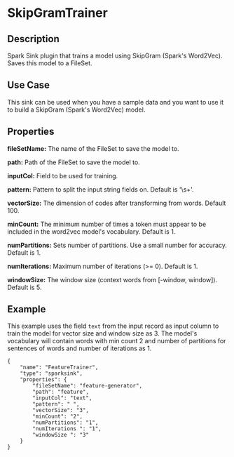 # SkipGramTrainer


Description
-----------
Spark Sink plugin that trains a model using SkipGram (Spark's Word2Vec). Saves this model to a FileSet.

Use Case
--------
This sink can be used when you have a sample data and you want to use it to build a SkipGram (Spark's Word2Vec) model.

Properties
----------
**fileSetName:** The name of the FileSet to save the model to.

**path:** Path of the FileSet to save the model to.

**inputCol:** Field to be used for training.

**pattern:** Pattern to split the input string fields on. Default is '\s+'.

**vectorSize:** The dimension of codes after transforming from words. Default 100.

**minCount:** The minimum number of times a token must appear to be included in the word2vec model's vocabulary.
Default is 1.

**numPartitions:** Sets number of partitions. Use a small number for accuracy. Default is 1.

**numIterations:** Maximum number of iterations (>= 0). Default is 1.

**windowSize:** The window size (context words from [-window, window]). Default is 5.


Example
-------
This example uses the field ``text`` from the input record as input column to train the model for vector size and
window size as 3. The model's vocabulary will contain words with min count 2 and number of partitions for sentences of
words and number of iterations as 1.

    {
        "name": "FeatureTrainer",
        "type": "sparksink",
        "properties": {
            "fileSetName": "feature-generator",
            "path": "feature",
            "inputCol": "text",
            "pattern": " ",
            "vectorSize": "3",
            "minCount": "2",
            "numPartitions": "1",
            "numIterations ": "1",
            "windowSize ": "3"
        }
    }
